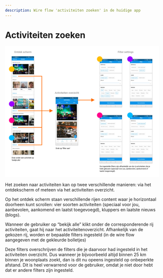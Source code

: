 ```yaml
---
description: Wire flow 'activiteiten zoeken' in de huidige app
---
```


# Activiteiten zoeken

![Wire flow: activiteiten zoeken](../../.gitbook/assets/flow-activiteiten-zoeken.png)

Het zoeken naar activiteiten kan op twee verschillende manieren: via het ontdekscherm of meteen via het activiteiten overzicht.

Op het ontdek scherm staan verschillende rijen content waar je horizontaal doorheen kunt scrollen: vier soorten activiteiten \(speciaal voor jou, aanbevolen, aankomend en laatst toegevoegd\), kluppers en laatste nieuws \(blogs\).

Wanneer de gebruiker op “bekijk alle” klikt onder de corresponderende rij activiteiten, gaat hij naar het activiteitenoverzicht. Afhankelijk van de gekozen rij, worden er bepaalde filters ingesteld \(in de wire flow aangegeven met de gekleurde bolletjes\) 

Deze filters overschrijven de filters die je daarvoor had ingesteld in het activiteiten overzicht. Dus wanneer je bijvoorbeeld altijd binnen 25 km binnen je woonplaats zoekt, dan is dit nu opeens ingesteld op onbeperkte afstand. Dit is heel verwarrend voor de gebruiker, omdat je niet door hebt dat er andere filters zijn ingesteld.

